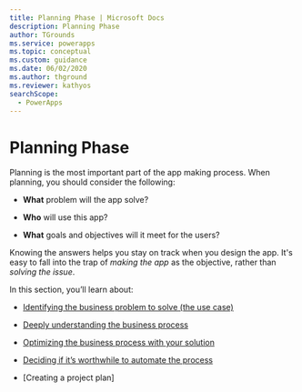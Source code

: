 ```yaml
---
title: Planning Phase | Microsoft Docs
description: Planning Phase
author: TGrounds
ms.service: powerapps
ms.topic: conceptual
ms.custom: guidance
ms.date: 06/02/2020
ms.author: thground
ms.reviewer: kathyos
searchScope:  
  - PowerApps
---
```


# Planning Phase

Planning is the most important part of the app making process. When planning,
you should consider the following:

-   **What** problem will the app solve?

-   **Who** will use this app?

-   **What** goals and objectives will it meet for the users?

Knowing the answers helps you stay on track when you design the app. It's easy to fall into the trap of *making the app* as the objective, rather than
*solving the issue*.

In this section, you’ll learn about:

-   [Identifying the business problem to solve (the use case)](identifying-business-problem-to-solve.md)

-   [Deeply understanding the business process](understanding-current-business-process.md)

-   [Optimizing the business process with your solution](optimizing-business-process.md)

-   [Deciding if it’s worthwhile to automate the process](worth-automating-process.md)

-   [Creating a project plan]<!--(creating-project-plan.md) File doesn't exist.-->
